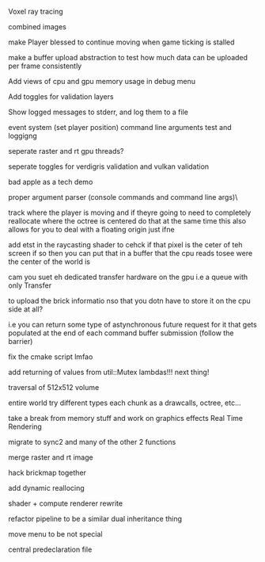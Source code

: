 Voxel ray tracing

combined images

make Player blessed to continue moving when game ticking is stalled

make a buffer upload abstraction to test how much data can be uploaded per frame consistently

Add views of cpu and gpu memory usage in debug menu

Add toggles for validation layers

Show logged messages to stderr, and log them to a file

event system (set player position)
command line arguments test and loggigng

seperate raster and rt gpu threads?

seperate toggles for verdigris validation and vulkan validation

bad apple as a tech demo

proper argument parser (console commands and command line args)\

track where the player is moving and if theyre going to need to completely reallocate where the octree is centered do that 
at the same time this also allows for you to deal with a floating origin just ifne 

add etst in the raycasting shader to cehck if that pixel is the ceter of teh screen if so then you can put that in a buffer that the cpu reads tosee were the center of the world is 




cam you suet eh dedicated transfer hardware on the gpu i.e a queue with only Transfer

to upload the brick informatio nso that you dotn have to store it on the cpu side at all? 

i.e you can return some type of astynchronous future request for it that gets populated at the end of each command buffer submission (follow the barrier) 

fix the cmake script lmfao



add returning of values from util::Mutex lambdas!!! next thing!


traversal of 512x512 volume

entire world try different types
each chunk as a drawcalls, octree, etc...


take a break from memory stuff and work on graphics effects Real Time Rendering

migrate to sync2 and many of the other 2 functions

merge raster and rt image

hack brickmap together

add dynamic reallocing

shader + compute renderer rewrite

refactor pipeline to be a similar dual inheritance thing

move menu to be not special

central predeclaration file